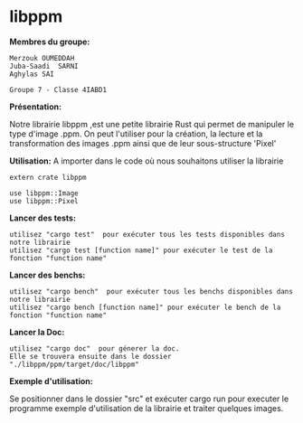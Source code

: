 # libppm

**Membres du groupe:**
```
Merzouk OUMEDDAH
Juba-Saadi	SARNI
Aghylas SAI

Groupe 7 - Classe 4IABD1
```

**Présentation:**

Notre librairie libppm ,est une petite librairie Rust qui permet de manipuler le type d'image .ppm. On peut l'utiliser pour la création, la lecture et la transformation des images .ppm ainsi que de leur sous-structure 'Pixel'


**Utilisation:**
A importer dans le code où nous souhaitons utiliser la librairie
```
extern crate libppm

use libppm::Image
use libppm::Pixel
```

**Lancer des tests:**
```
utilisez "cargo test"  pour exécuter tous les tests disponibles dans notre librairie
utilisez "cargo test [function name]" pour exécuter le test de la fonction "function name"
```

**Lancer des benchs:**
```
utilisez "cargo bench"  pour exécuter tous les benchs disponibles dans notre librairie
utilisez "cargo bench [function name]" pour exécuter le bench de la fonction "function name"
```

**Lancer la  Doc:**
```
utilisez "cargo doc"  pour génerer la doc.
Elle se trouvera ensuite dans le dossier "./libppm/ppm/target/doc/libppm" 
```

**Exemple d'utilisation:**


Se positionner dans le dossier "src" et exécuter cargo run pour executer le programme exemple d'utilisation de la librairie et traiter quelques images.

